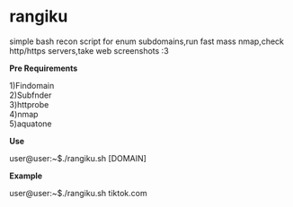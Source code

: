 # rangiku

simple bash recon script for enum subdomains,run fast mass nmap,check http/https servers,take web screenshots :3

<b>Pre Requirements</b>

1)Findomain<br>
2)Subfnder<br>
3)httprobe<br>
4)nmap<br>
5)aquatone<br>

<b>Use</b>

user@user:~$./rangiku.sh [DOMAIN]

<b>Example</b>

user@user:~$./rangiku.sh tiktok.com
